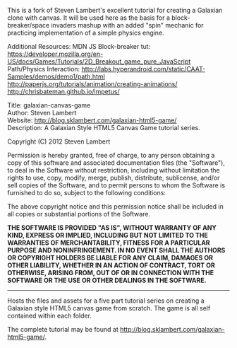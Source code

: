 This is a fork of Steven Lambert's excellent tutorial for creating a Galaxian clone with canvas. It will be used here as the basis for a block-breaker/space invaders mashup with an added "spin" mechanic for practicing implementation of a simple physics engine.

Additional Resources:
MDN JS Block-breaker tut:
https://developer.mozilla.org/en-US/docs/Games/Tutorials/2D_Breakout_game_pure_JavaScript
Path/Physics Interaction:
http://labs.hyperandroid.com/static/CAAT-Samples/demos/demo1/path.html
http://paperjs.org/tutorials/animation/creating-animations/
http://chrisbateman.github.io/impetus/

Title: galaxian-canvas-game<br>
Author: Steven Lambert<br>
Website: http://blog.sklambert.com/galaxian-html5-game/<br>
Description: A Galaxian Style HTML5 Canvas Game tutorial series.

Copyright (C) 2012 Steven Lambert

Permission is hereby granted, free of charge, to any person obtaining a copy of this software and associated documentation files (the "Software"), to deal in the Software without restriction, including without limitation the rights to use, copy, modify, merge, publish, distribute, sublicense, and/or sell copies of the Software, and to permit persons to whom the Software is furnished to do so, subject to the following conditions:

The above copyright notice and this permission notice shall be included in all copies or substantial portions of the Software.

**THE SOFTWARE IS PROVIDED "AS IS", WITHOUT WARRANTY OF ANY KIND, EXPRESS OR IMPLIED, INCLUDING BUT NOT LIMITED TO THE WARRANTIES OF MERCHANTABILITY, FITNESS FOR A PARTICULAR PURPOSE AND NONINFRINGEMENT. IN NO EVENT SHALL THE AUTHORS OR COPYRIGHT HOLDERS BE LIABLE FOR ANY CLAIM, DAMAGES OR OTHER LIABILITY, WHETHER IN AN ACTION OF CONTRACT, TORT OR OTHERWISE, ARISING FROM, OUT OF OR IN CONNECTION WITH THE SOFTWARE OR THE USE OR OTHER DEALINGS IN THE SOFTWARE.**
- - -
Hosts the files and assets for a five part tutorial series on creating a Galaxian style HTML5 canvas game from scratch. The game is all self contained within each folder.

The complete tutorial may be found at http://blog.sklambert.com/galaxian-html5-game/.
